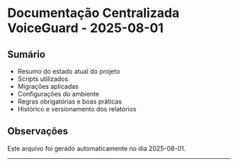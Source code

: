 # Documentação Centralizada VoiceGuard - 2025-08-01

## Sumário

- Resumo do estado atual do projeto
- Scripts utilizados
- Migrações aplicadas
- Configurações do ambiente
- Regras obrigatórias e boas práticas
- Histórico e versionamento dos relatórios

## Observações

Este arquivo foi gerado automaticamente no dia 2025-08-01.

---

